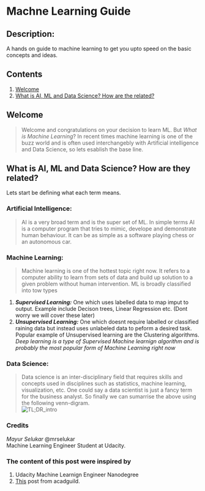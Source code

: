 # Machne Learning Guide
## Description:
A hands on guide to machine learning to get you upto speed on the basic concepts and ideas.
## Contents
1. [Welcome](#welcome)
2. [What is AI, ML and Data Science? How are the related?](#AI_ML_DS)  
## Welcome  
> Welcome and congratulations on your decision to learn ML.
But *What is Machine Learning*?
In recent times machine learning is one of the buzz world and is often used interchangebly with Artificial intelligence and Data Science, so lets esablish the base line.
<a name="AI_ML_DS"> </a>
## What is AI, ML and Data Science? How are they related?
Lets start be defining what each term means.  
### Artificial Intelligence:  
> AI is a very broad term and is the  super set of ML. In simple terms AI is a computer program that tries to mimic, develope and demonstrate  human behaviour. It can be as simple as a software playing chess or an autonomous car.  
### Machine Learning:
> Machine learning is one of the hottest topic right now. It refers to a computer ability to learn from sets of data and build up solution to  a given problem without human intervention.
ML is broadly classified into tow types
1. __*Supervised Learning:*__ One which uses labelled data to map imput to output. Example include  Decison trees, Linear Regression etc. (Dont worry we will cover these later)  
2. __*Unsupervised Learning:*__ One which doesnt require labelled or classified raining data but instead uses unlabeled data to peform a desired task. Popular example of Unsupervised learning are the Clustering algorithms.  
*Deep learning is a type of Supervised Machine learnign algorithm and is probably the most popular form of Machine Learning right now*  
### Data Science:
> Data science is an inter-disciplinary field that requires skills and concepts used in disciplines such as statistics, machine learning, visualization, etc. One could say a data scientist is just a fancy term for the business analyst. 
So finally we can sumarrise the  above using the following venn-digram.    
![TL;DR_intro](/images/tldr_intro.png)
### Credits 
*Mayur Selukar* @mrselukar  
Machine Learning Engineer Student at Udacity.
### The content of this post were inspired by
1. Udacity Machine Learnign Engineer Nanodegree
2. [This](https://acadgild.com/blog/data-science-deeplearning) post from acadguild.
